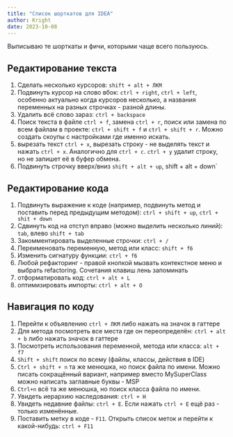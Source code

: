 ```yaml
---
title: "Список шорткатов для IDEA"
author: Kright
date: 2023-10-08
---
```


Выписываю те шорткаты и фичи, которыми чаще всего пользуюсь.

## Редактирование текста

1. Сделать несколько курсоров: `shift + alt + ЛКМ`
2. Подвинуть курсор на слово вбок: `ctrl + right`, `ctrl + left`, особенно актуально когда курсоров несколько, а названия переменных на разных строчках - разной длины.
3. Удалить всё слово зараз: `ctrl + backspace`
2. Поиск текста в файле `ctrl + f`, замена `ctrl + r`, поиск или замена по всем файлам в проекте: `ctrl + shift + f` и `ctrl + shift + r`. Можно создать скоупы с настройками где именно искать.
3. вырезать текст `ctrl + x`, вырезать строку - не выделять текст и нажать `ctrl + x`. Аналогично для `ctrl + c`. `ctrl + y` удалит строку, но не запишет её в буфер обмена.
4. Подвинуть строчку вверх/вниз `shift + alt + up`,  shift + alt + down`

## Редактирование кода

1. Подвинуть выражение к коде (например, подвинуть метод и поставить перед предыдущим методом): `ctrl + shift + up`, `ctrl + shit + down`
2. Сдвинуть код на отступ вправо (можно выделить несколько линий): `tab`, влево `shift + tab`
3. Закомментировать выделенные строчки: `ctrl + /`
4. Переименовать переменную, метод или класс: `shift + f6`
5. Изменить сигнатуру функции: `ctrl + f6`
6. Любой рефакторинг - правой кнопкой мызвать контекстное меню и выбрать refactoring. Сочетания клавиш лень запоминать
7. отформатировать код: `ctrl + alt + L`
8. оптимизировать импорты: `ctrl + alt + O`

## Навигация по коду

1. Перейти к объявлению `ctrl + ЛКМ` либо нажать на значок в гаттере
2. Для метода посмотреть все места где он переопределён: `ctrl + alt + b` либо нажать значок в гаттере
3. Посмотреть использования переменной, метода или класса: `alt + f7`
4. `Shift + shift` поиск по всему (файлы, классы, действия в IDE)
5. `Ctrl + shift + n` та же менюшка, но поиск файла по имени. Можно писать сокращённый вариант, например вместо MySuperClass можно написать заглавные буквы - MSP
6. `Ctrl+n` всё та же менюшка, но поиск класса файла по имени.
7. Увидеть иерархию наследования: `ctrl + H`
8. Увидеть недавние файлы: `ctrl + E`. Если нажать `ctrl + E` ещё раз - только изменённые.
9. Поставить метку в коде - `F11`. Открыть список меток и перейти к какой-нибудь: `ctrl + F11`
